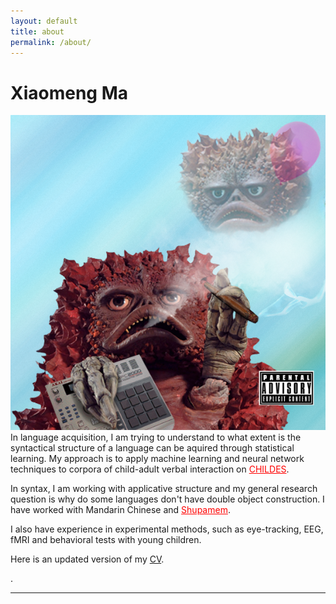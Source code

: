 ```yaml
---
layout: default
title: about
permalink: /about/
---
```

<h1> Xiaomeng Ma </h1>
<img class="col one right" src="/img/prof_pic.png">

<br/>
In language acquisition, I am trying to understand to what extent is the syntactical structure of a language can be aquired through statistical learning. My approach is to apply machine learning and neural network techniques to corpora of child-adult verbal interaction on <a href="https://childes.talkbank.org/" style="color:red">CHILDES</a>. 

<p>
In syntax, I am working with applicative structure and my general research question is why do some languages don't have double object construction. I have worked with Mandarin Chinese and <a href="https://en.wikipedia.org/wiki/Bamum_language" style="color:red">Shupamem</a>.</p>

<p>
I also have experience in experimental methods, such as eye-tracking, EEG, fMRI and behavioral tests with young children. 
</p>
<p>
  Here is an updated version of my <a href = "My_CV_full.pdf" download>CV</a>.</p>.

<br/>
<hr/>
<br/>
<div>
<span class="contacticon center">
	<a href="mailto:xm2158@tc.columbia.com"><i class="fa fa-envelope-square"></i></a>
	<a href="https://www.linkedin.com/in/amyxiaomengma/" target="_blank"><i class="fa fa-linkedin-square"></i></a>
</span>
</div>

